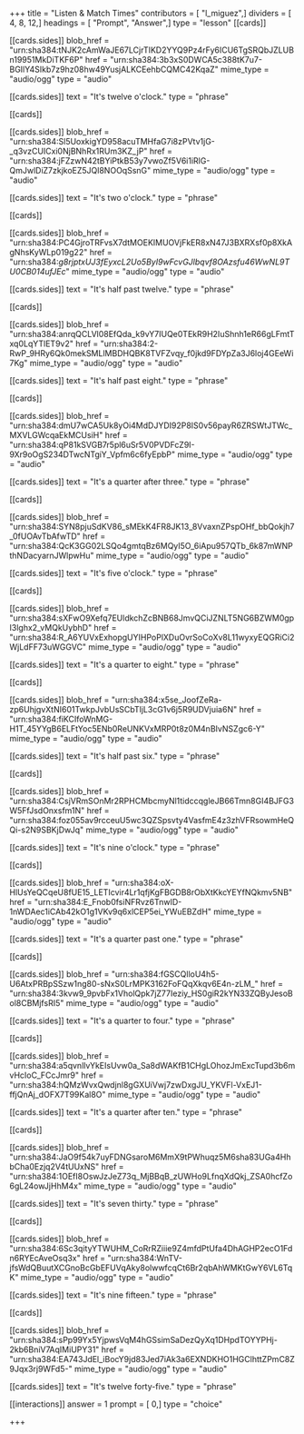+++
title = "Listen & Match Times"
contributors = [ "l_miguez",]
dividers = [ 4, 8, 12,]
headings = [ "Prompt", "Answer",]
type = "lesson"
[[cards]]

[[cards.sides]]
blob_href = "urn:sha384:tNJK2cAmWaJE67LCjrTIKD2YYQ9Pz4rFy6ICU6TgSRQbJZLUBn19951MkDiTKF6P"
href = "urn:sha384:3b3xS0DWCA5c388tK7u7-BGIlY4SIkb7z9hz08hw49YusjALKCEehbCQMC42KqaZ"
mime_type = "audio/ogg"
type = "audio"

[[cards.sides]]
text = "It's twelve o'clock."
type = "phrase"

[[cards]]

[[cards.sides]]
blob_href = "urn:sha384:Sl5UoxkigYD958acuTMHfaG7i8zPVtv1jG-_q3vzCUICxi0NjBNhRx1RUm3KZ_jP"
href = "urn:sha384:jFZzwN42tBYiPtkB53y7vwoZf5V6i1iRlG-QmJwlDiZ7zkjkoEZ5JQl8NOOqSsnG"
mime_type = "audio/ogg"
type = "audio"

[[cards.sides]]
text = "It's two o'clock."
type = "phrase"

[[cards]]

[[cards.sides]]
blob_href = "urn:sha384:PC4GjroTRFvsX7dtMOEKIMUOVjFkER8xN47J3BXRXsf0p8XkAgNhsKyWLp019g22"
href = "urn:sha384:_g8rjptxUJ3fEyxcL2Uo5ByI9wFcvGJlbqvf8OAzsfu46WwNL9TU0CB014ufJEc_"
mime_type = "audio/ogg"
type = "audio"

[[cards.sides]]
text = "It's half past twelve."
type = "phrase"

[[cards]]

[[cards.sides]]
blob_href = "urn:sha384:anrqQCLVl08EfQda_k9vY7IUQe0TEkR9H2IuShnh1eR66gLFmtTxq0LqYTlET9v2"
href = "urn:sha384:2-RwP_9HRy6Qk0mekSMLlMBDHQBK8TVFZvqy_f0jkd9FDYpZa3J6loj4GEeWi7Kg"
mime_type = "audio/ogg"
type = "audio"

[[cards.sides]]
text = "It's half past eight."
type = "phrase"

[[cards]]

[[cards.sides]]
blob_href = "urn:sha384:dmU7wCA5Uk8yOi4MdDJYDI92P8IS0v56payR6ZRSWtJTWc_MXVLGWcqaEkMCUsiH"
href = "urn:sha384:qP81kSVGB7r5pl6uSr5V0PVDFcZ9I-9Xr9oOgS234DTwcNTgiY_Vpfm6c6fyEpbP"
mime_type = "audio/ogg"
type = "audio"

[[cards.sides]]
text = "It's a quarter after three."
type = "phrase"

[[cards]]

[[cards.sides]]
blob_href = "urn:sha384:SYN8pjuSdKV86_sMEkK4FR8JK13_8VvaxnZPspOHf_bbQokjh7_0fUOAvTbAfwTD"
href = "urn:sha384:QcK3GG02LSQo4gmtqBz6MQyI5O_6iApu957QTb_6k87mWNPthNDacyarnJWlpwHu"
mime_type = "audio/ogg"
type = "audio"

[[cards.sides]]
text = "It's five o'clock."
type = "phrase"

[[cards]]

[[cards.sides]]
blob_href = "urn:sha384:sXFwO9Xefq7EUldkchZcBNB68JmvQCiJZNLT5NG6BZWM0gpI3lghx2_vMQkUybhD"
href = "urn:sha384:R_A6YUVxExhopgUYIHPoPlXDuOvrSoCoXv8L11wyxyEQGRiCi2WjLdFF73uWGGVC"
mime_type = "audio/ogg"
type = "audio"

[[cards.sides]]
text = "It's a quarter to eight."
type = "phrase"

[[cards]]

[[cards.sides]]
blob_href = "urn:sha384:x5se_JoofZeRa-zp6UhjgvXtNI601TwkpJvbUsSCbTljL3cG1v6j5R9UDVjuia6N"
href = "urn:sha384:fiKCIfoWnMG-H1T_45YYgB6ELFtYoc5ENb0ReUNKVxMRP0t8z0M4nBIvNSZgc6-Y"
mime_type = "audio/ogg"
type = "audio"

[[cards.sides]]
text = "It's half past six."
type = "phrase"

[[cards]]

[[cards.sides]]
blob_href = "urn:sha384:CsjVRmSOnMr2RPHCMbcmyNl1tidccqgleJB66Tmn8GI4BJFG3W5FfJsdOnxsfm1N"
href = "urn:sha384:foz055av9rcceuU5wc3QZSpsvty4VasfmE4z3zhVFRsowmHeQQi-s2N9SBKjDwJq"
mime_type = "audio/ogg"
type = "audio"

[[cards.sides]]
text = "It's nine o'clock."
type = "phrase"

[[cards]]

[[cards.sides]]
blob_href = "urn:sha384:oX-HlUsYeQCqeU8fUE15_LETIcvir4Lr1qfjKgFBGDB8rObXtKkcYEYfNQkmv5NB"
href = "urn:sha384:E_Fnob0fsiNFRvz6TnwID-1nWDAec1iCAb42kO1g1VKv9q6xlCEP5ei_YWuEBZdH"
mime_type = "audio/ogg"
type = "audio"

[[cards.sides]]
text = "It's a quarter past one."
type = "phrase"

[[cards]]

[[cards.sides]]
blob_href = "urn:sha384:fGSCQlloU4h5-U6AtxPRBpSSzw1ng80-sNxS0LrMPK3162FoFQqXkqv6E4n-zLM_"
href = "urn:sha384:3kvw9_9pvbFx1VholQpk7jZ77Ieziy_HS0giR2kYN33ZQByJesoBol8CBMjfsRI5"
mime_type = "audio/ogg"
type = "audio"

[[cards.sides]]
text = "It's a quarter to four."
type = "phrase"

[[cards]]

[[cards.sides]]
blob_href = "urn:sha384:a5qvnllvYkEIsUvw0a_Sa8dWAKfB1CHgLOhozJmExcTupd3b6mvHcIoC_FCcJmr9"
href = "urn:sha384:hQMzWvxQwdjnl8gGXUiVwj7zwDxgJU_YKVFl-VxEJ1-ffjQnAj_dOFX7T99Kal8O"
mime_type = "audio/ogg"
type = "audio"

[[cards.sides]]
text = "It's a quarter after ten."
type = "phrase"

[[cards]]

[[cards.sides]]
blob_href = "urn:sha384:JaO9f54k7uyFDNGsaroM6MmX9tPWhuqz5M6sha83UGa4HhbCha0Ezjq2V4tUUxNS"
href = "urn:sha384:1OEfI8OswJzJeZ73q_MjBBqB_zUWHo9LfnqXdQkj_ZSA0hcfZo6gL24owJjHhM4x"
mime_type = "audio/ogg"
type = "audio"

[[cards.sides]]
text = "It's seven thirty."
type = "phrase"

[[cards]]

[[cards.sides]]
blob_href = "urn:sha384:6Sc3qityYTWUHM_CoRrRZiiie9Z4mfdPtUfa4DhAGHP2ecO1Fdn6RYEcAveOsq3x"
href = "urn:sha384:WnTV-jfsWdQBuutXCGnoBcGbEFUVqAky8olwwfcqCt6Br2qbAhWMKtGwY6VL6TqK"
mime_type = "audio/ogg"
type = "audio"

[[cards.sides]]
text = "It's nine fifteen."
type = "phrase"

[[cards]]

[[cards.sides]]
blob_href = "urn:sha384:sPp99Yx5YjpwsVqM4hGSsimSaDezQyXq1DHpdTOYYPHj-2kb6BniV7AqIMiUPY31"
href = "urn:sha384:EA743JdEl_iBocY9jd83Jed7iAk3a6EXNDKHO1HGClhttZPmC8Z9Jqx3rj9WFd5-"
mime_type = "audio/ogg"
type = "audio"

[[cards.sides]]
text = "It's twelve forty-five."
type = "phrase"

[[interactions]]
answer = 1
prompt = [ 0,]
type = "choice"

+++
